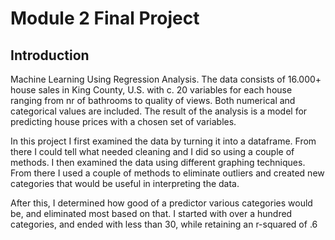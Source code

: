 
# Module 2 Final Project


## Introduction

Machine Learning Using Regression Analysis. The data consists of 16.000+ house sales in King County, U.S. with c. 20 variables for each house ranging from nr of bathrooms to quality of views. Both numerical and categorical values are included. The result of the analysis is a model for predicting house prices with a chosen set of variables.

In this project I first examined the data by turning it into a dataframe. From there I could tell what needed cleaning and I did so using a couple of methods. I then examined the data using different graphing techniques. From there I used a couple of methods to eliminate outliers and created new categories that would be useful in interpreting the data.

After this, I determined how good of a predictor various categories would be, and eliminated most based on that. I started with over a hundred categories, and ended with less than 30, while retaining an r-squared of .6